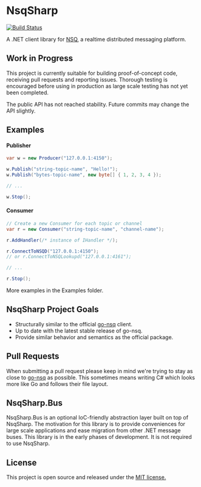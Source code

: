 NsqSharp
========

[![Build Status](https://travis-ci.org/judwhite/NsqSharp.svg?branch=master)](https://travis-ci.org/judwhite/NsqSharp)

A .NET client library for [NSQ](https://github.com/bitly/nsq), a realtime distributed messaging platform.

## Work in Progress

This project is currently suitable for building proof-of-concept code, receiving pull requests and reporting issues. Thorough testing is encouraged before using in production as large scale testing has not yet been completed.

The public API has not reached stability. Future commits may change the API slightly.

## Examples

#### Publisher

```C#
var w = new Producer("127.0.0.1:4150");

w.Publish("string-topic-name", "Hello!");
w.Publish("bytes-topic-name", new byte[] { 1, 2, 3, 4 });

// ...

w.Stop();
```

#### Consumer

```C#
// Create a new Consumer for each topic or channel
var r = new Consumer("string-topic-name", "channel-name");

r.AddHandler(/* instance of IHandler */);

r.ConnectToNSQD("127.0.0.1:4150");
// or r.ConnectToNSQLookupd("127.0.0.1:4161");

// ...

r.Stop();
```

More examples in the Examples folder.

## NsqSharp Project Goals
- Structurally similar to the official [go-nsq](https://github.com/bitly/go-nsq) client.
- Up to date with the latest stable release of go-nsq.
- Provide similar behavior and semantics as the official package.

## Pull Requests

When submitting a pull request please keep in mind we're trying to stay as close to [go-nsq](https://github.com/bitly/go-nsq) as possible. This sometimes means writing C# which looks more like Go and follows their file layout.

## NsqSharp.Bus

NsqSharp.Bus is an optional IoC-friendly abstraction layer built on top of NsqSharp. The motivation for this library is to provide conveniences for large scale applications and ease migration from other .NET message buses. This library is in the early phases of development. It is not required to use NsqSharp.

## License

This project is open source and released under the [MIT license.](LICENSE)
